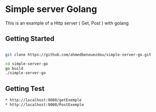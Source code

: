 # Simple server Golang

This is an example of a Http server ( Get, Post ) with golang 

## Getting Started

```bash

git clone https://github.com/ahmedbenouezdou/simple-server-go.git

cd simple-server-go
go build 
./simple-server-go

```
## Getting Test

```bash
* http://localhost:9000/getExemple
* http://localhost:9000/PostExemple
```
